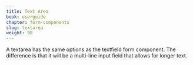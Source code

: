 ```yaml
---
title: Text Area
book: userguide
chapter: form-components
slug: textarea
weight: 90
---
```

A textarea has the same options as the textfield form component. The difference is that it will be a multi-line input field that allows for longer text.
